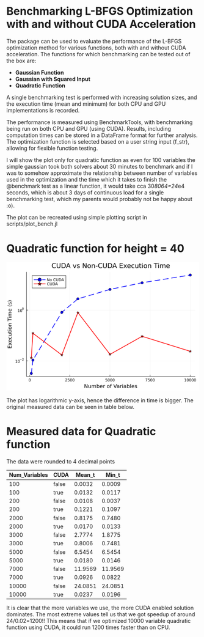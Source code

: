 # Benchmarking L-BFGS Optimization with and without CUDA Acceleration

The package can be used to evaluate the performance of the L-BFGS optimization method for various functions, both with and without CUDA acceleration. The functions for which benchmarking can be tested out of the box are:

- **Gaussian Function** 
- **Gaussian with Squared Input**
- **Quadratic Function** 

A single benchmarking test is performed with increasing solution sizes, and the execution time (mean and minimum) for both CPU and GPU implementations is recorded.

The performance is measured using BenchmarkTools, with benchmarking being run on both CPU and GPU (using CUDA). Results, including computation times can be stored in a DataFrame format for further analysis. The optimization function is selected based on a user string input (f_str), allowing for flexible function testing.

I will show the plot only for quadratic function as even for 100 variables the simple gaussian took both solvers about 30 minutes to benchmark and if I was to somehow approximate the relationship between number of variables used in the optimization and the time which it takes to finish the @benchmark test as a linear function, it would take cca 30*8064=24*e4 seconds, which is about 3 days of continuous load for a single benchmarking test, which my parents would probably not be happy about :o).

The plot can be recreated using simple plotting script in scripts/plot_bench.jl

# Quadratic function for height = 40
![My Image](assets/cuda_vs_no_cuda_lineplot.png)

The plot has logarithmic y-axis, hence the difference in time is bigger. The original measured data can be seen in table below.

# Measured data for Quadratic function
The data were rounded to 4 decimal points

| Num_Variables | CUDA  | Mean_t  | Min_t  |
|--------------|-------|--------|--------  |
| 100          | false | 0.0032 | 0.0009   |
| 100          | true  | 0.0132 | 0.0117   |
| 200          | false | 0.0108 | 0.0037   |
| 200          | true  | 0.1221 | 0.1097   |
| 2000         | false | 0.8175 | 0.7480   |
| 2000         | true  | 0.0170 | 0.0133   |
| 3000         | false | 2.7774 | 1.8775   |
| 3000         | true  | 0.8006 | 0.7481   |
| 5000         | false | 6.5454 | 6.5454   |
| 5000         | true  | 0.0180 | 0.0146   |
| 7000         | false | 11.9569 | 11.9569 |
| 7000         | true  | 0.0926 | 0.0822   |
| 10000        | false | 24.0851 | 24.0851 |
| 10000        | true  | 0.0237 | 0.0196   |


It is clear that the more variables we use, the more CUDA enabled solution dominates. The most extreme values tell us that we got speedup of around 24/0.02=1200!! This means that if we optimized 10000 variable quadratic function using CUDA, it could run 1200 times faster than on CPU.
